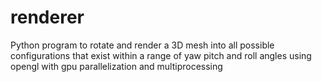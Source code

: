 # renderer

Python program to rotate and render a 3D mesh into all possible configurations that exist within a range of yaw pitch and roll angles using opengl with gpu parallelization and multiprocessing 
